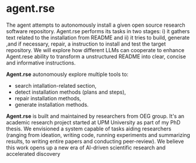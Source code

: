 # agent.rse

The agent attempts to autonomously install a given open source research software repository. Agent.rse performs its tasks in two stages: i) it gathers text related to the installation from README and ii) it tries to build, generate ,and if necessary, repair, a instruction to install and test the target repository. We will explore how different LLMs can cooperate to enhance Agent.rese ability to transform a unstructured README into clear, concise and informative instructions.

**Agent.rse** autonomously explore multiple tools to:

- search intallation-related section,
- detect installation methods (plans and steps), 
- repair installation methods,
- generate installation methods.

**Agent.rse** is built and maintained by researchers from OEG group. It's an academic research project started at UPM University as part of my PhD thesis. We envisioned a system capable of tasks aiding researchers (ranging from ideation, writing code, running experiments and summarizing results, to writing entire papers and conducting peer-review). We believe this work opens up a new era of AI-driven scientific research and accelerated discovery
